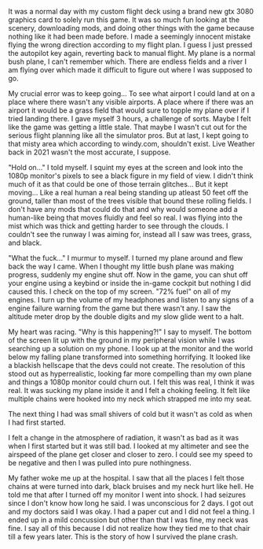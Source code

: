It was a normal day with my custom flight deck using a brand new gtx 3080 graphics card to solely run this game. It was so much fun looking at the scenery, downloading mods, and doing other things with the game because nothing like it had been made before. I made a seemingly innocent mistake flying the wrong direction according to my flight plan. I guess I just pressed the autopilot key again, reverting back to manual flight. My plane is a normal bush plane, I can't remember which. There are endless fields and a river I am flying over which made it difficult to figure out where I was supposed to go. 

My crucial error was to keep going... To see what airport I could land at on a place where there wasn't any visible airports. A place where if there was an airport it would be a grass field that would sure to topple my plane over if I tried landing there. I gave myself 3 hours, a challenge of sorts. Maybe I felt like the game was getting a little stale. That maybe I wasn't cut out for the serious flight planning like all the simulator pros. But at last, I kept going to that misty area which according to windy.com, shouldn't exist. Live Weather back in 2021 wasn't the most accurate, I suppose. 

"Hold on..." I told myself. I squint my eyes at the screen and look into the 1080p monitor's pixels to see a black figure in my field of view. I didn't think much of it as that could be one of those terrain glitches... But it kept moving... Like a real human a real being standing up atleast 50 feet off the ground, taller than most of the trees visible that bound these rolling fields. I don't have any mods that could do that and why would someone add a human-like being that moves fluidly and feel so real. I was flying into the mist which was thick and getting harder to see through the clouds. I couldn't see the runway I was aiming for, instead all I saw was trees, grass, and black.

"What the fuck..." I murmur to myself. I turned my plane around and flew back the way I came. When I thought my little bush plane was making progress, suddenly my engine shut off. Now in the game, you can shut off your engine using a keybind or inside the in-game cockpit but nothing I did caused this. I check on the top of my screen. "72% fuel" on all of my engines. I turn up the volume of my headphones and listen to any signs of a engine failure warning from the game but there wasn't any. I saw the altitude meter drop by the double digits and my slow glide went to a halt.

My heart was racing. "Why is this happening?!" I say to myself. The bottom of the screen lit up with the ground in my peripheral vision while I was searching up a solution on my phone. I look up at the monitor and the world below my falling plane transformed into something horrifying. It looked like a blackish hellscape that the devs could not create. The resolution of this stood out as hyperrealistic, looking far more compelling than my own plane and things a 1080p monitor could churn out. I felt this was real, I think it was real. It was sucking my plane inside it and I felt a choking feeling. It felt like multiple chains were hooked into my neck which strapped me into my seat.  

The next thing I had was small shivers of cold but it wasn't as cold as when I had first started.

I felt a change in the atmosphere of radiation, it wasn't as bad as it was when I first started but it was still bad. I looked at my altimeter and see the airspeed of the plane get closer and closer to zero. I could see my speed to be negative and then I was pulled into pure nothingness.

My father woke me up at the hospital. I saw that all the places I felt those chains at were turned into dark, black bruises and my neck hurt like hell. He told me that after I turned off my monitor I went into shock. I had seizures since I don't know how long he said. I was unconscious for 2 days. I got out and my doctors said I was okay. I had a paper cut and I did not feel a thing. I ended up in a mild concussion but other than that I was fine, my neck was fine. I say all of this because I did not realize how they tied me to that chair till a few years later. This is the story of how I survived the plane crash.